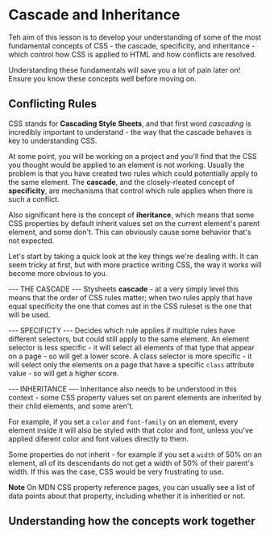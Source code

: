 # Cascade and Inheritance #
Teh aim of this lesson is to develop your understanding of some of the most fundamental concepts of CSS - the cascade, specificity, and inheritance - which control how CSS is applied to HTML and how conflicts are resolved.

Understanding these fundamentals will save you a lot of pain later on! Ensure you know these concepts well before moving on.

## Conflicting Rules ##
CSS stands for **Cascading Style Sheets**, and that first word *cascading* is incredibly important to understand - the way that the cascade behaves is key to understanding CSS.

At some point, you will be working on a project and you'll find that the CSS you thought would be applied to an element is not working. Usually the problem is that you have created two rules which could potentially apply to the same element. The **cascade**, and the closely-rleated concept of **specificity**, are mechanisms that control which rule applies when there is such a conflict.

Also significant here is the concept of **iheritance**, which means that some CSS properties by default inherit values set on the current element's parent element, and some don't. This can obviously cause some behavior that's not expected.

Let's start by taking a quick look at the key things we're dealing with. It can seem tricky at first, but with more practice writing CSS, the way it works will become more obvious to you.

--- THE CASCADE ---
Stysheets **cascade** - at a very simply level this means that the order of CSS rules matter; when two rules apply that have equal specificity the one that comes ast in the CSS ruleset is the one that will be used.

--- SPECIFICTY ---
Decides which rule applies if multiple rules have different selectors, but could still apply to the same element.
  An element selector is less specific - it will select all elements of that type that appear on a page - so will get a lower score.
  A class selector is more specific - it will select only the elements on a page that have a specific `class` attribute value - so will get a higher score.

--- INHERITANCE ---
Inheritance also needs to be understood in this context - some CSS property values set on parent elements are inherited by their child elements, and some aren't.

For example, if you set a `color` and `font-family` on an element, every element inside it will also be styled with that color and font, unless you've applied diferent color and font values directly to them.

Some properties do not inherit - for example if you set a `width` of 50% on an element, all of its descendants do not get a width of 50% of their parent's width. If this was the case, CSS would be very frustrating to use.

**Note** On MDN CSS property reference pages, you can usually see a list of data points about that property, including whether it is inheritied or not.

## Understanding how the concepts work together ##